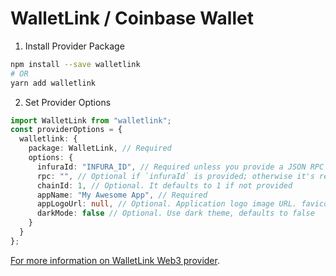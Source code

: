 # WalletLink / Coinbase Wallet

1. Install Provider Package

```bash
npm install --save walletlink
# OR
yarn add walletlink
```

2. Set Provider Options

```typescript
import WalletLink from "walletlink";
const providerOptions = {
  walletlink: {
    package: WalletLink, // Required
    options: {
      infuraId: "INFURA_ID", // Required unless you provide a JSON RPC url; see `rpc` below
      rpc: "", // Optional if `infuraId` is provided; otherwise it's required
      chainId: 1, // Optional. It defaults to 1 if not provided
      appName: "My Awesome App", // Required
      appLogoUrl: null, // Optional. Application logo image URL. favicon is used if unspecified
      darkMode: false // Optional. Use dark theme, defaults to false
    }
  }
};
```

[For more information on WalletLink Web3 provider](https://github.com/walletlink/walletlink).